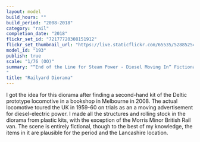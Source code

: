```yaml
---
layout: model
build_hours: ""
build_period: "2008-2018"
category: "rail"
completion_date: "2018"
flickr_set_id: "72177720308151912"
flickr_set_thumbnail_url: "https://live.staticflickr.com/65535/52885254614_368aa68ca6_m.jpg"
model_id: "193"
publish: true
scale: "1/76 (OO)"
summary: "“End of the Line for Steam Power - Diesel Moving In” Fictional Railyard Scene, Lancashire, England, 1959-1960
"
title: "Railyard Diorama"
---
```


I got the idea for this diorama after finding a second-hand kit of the Deltic prototype locomotive in a bookshop in Melbourne in 2008. The actual locomotive toured the UK in 1959-60 on trials as an a moving advertisement for diesel-electric power. I made all the structures and rolling stock in the diorama from plastic kits, with the exception of the Morris Minor British Rail van. The scene is entirely fictional, though to the best of my knowledge, the items in it are plausible for the period and the Lancashire location.

